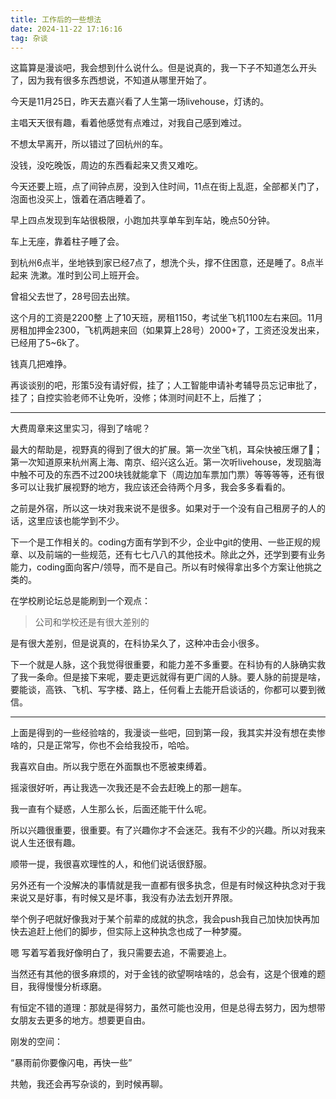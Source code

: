 ```yaml
---
title: 工作后的一些想法
date: 2024-11-22 17:16:16
tag: 杂谈
---
```


这篇算是漫谈吧，我会想到什么说什么。但是说真的，我一下子不知道怎么开头了，因为我有很多东西想说，不知道从哪里开始了。

今天是11月25日，昨天去嘉兴看了人生第一场livehouse，灯诱的。

主唱天天很有趣，看着他感觉有点难过，对我自己感到难过。

不想太早离开，所以错过了回杭州的车。

没钱，没吃晚饭，周边的东西看起来又贵又难吃。

今天还要上班，点了间钟点房，没到入住时间，11点在街上乱逛，全部都关门了，泡面也没买上，饿着在酒店睡着了。

早上四点发现到车站很极限，小跑加共享单车到车站，晚点50分钟。

车上无座，靠着柱子睡了会。

到杭州6点半，坐地铁到家已经7点了，想洗个头，撑不住困意，还是睡了。8点半起来 洗漱。准时到公司上班开会。

曾祖父去世了，28号回去出殡。

这个月的工资是2200整 上了10天班，房租1150，考试坐飞机1100左右来回。11月房租加押金2300，飞机两趟来回（如果算上28号）2000+了，工资还没发出来，已经用了5~6k了。

钱真几把难挣。

再谈谈别的吧，形策5没有请好假，挂了；人工智能申请补考辅导员忘记审批了，挂了；自控实验老师不让免听，没修；体测时间赶不上，后推了；

---

大费周章来这里实习，得到了啥呢？

最大的帮助是，视野真的得到了很大的扩展。第一次坐飞机，耳朵快被压爆了🤣；第一次知道原来杭州离上海、南京、绍兴这么近。第一次听livehouse，发现脑海中触不可及的东西不过200块钱就能拿下（周边加车票加门票）等等等等，还有很多可以让我扩展视野的地方，我应该还会待两个月多，我会多多看看的。

之前是外宿，所以这一块对我来说不是很多。如果对于一个没有自己租房子的人的话，这里应该也能学到不少。

下一个是工作相关的。coding方面有学到不少，企业中git的使用、一些正规的规章、以及前端的一些规范，还有七七八八的其他技术。除此之外，还学到要有业务能力，coding面向客户/领导，而不是自己。所以有时候得拿出多个方案让他挑之类的。

在学校刷论坛总是能刷到一个观点：

> 公司和学校还是有很大差别的

是有很大差别，但是说真的，在科协呆久了，这种冲击会小很多。

下一个就是人脉，这个我觉得很重要，和能力差不多重要。在科协有的人脉确实救了我一条命。但是接下来呢，要走更远就得有更广阔的人脉。要人脉的前提是啥，要能谈，高铁、飞机、写字楼、路上，任何看上去能开启谈话的，你都可以要到微信。

---

上面是得到的一些经验啥的，我漫谈一些吧，回到第一段，我其实并没有想在卖惨啥的，只是正常写，你也不会给我投币，哈哈。

我喜欢自由。所以我宁愿在外面飘也不愿被束缚着。

摇滚很好听，再让我选一次我还是不会去赶晚上的那一趟车。

我一直有个疑惑，人生那么长，后面还能干什么呢。

所以兴趣很重要，很重要。有了兴趣你才不会迷茫。我有不少的兴趣。所以对我来说人生还很有趣。

顺带一提，我很喜欢理性的人，和他们说话很舒服。

另外还有一个没解决的事情就是我一直都有很多执念，但是有时候这种执念对于我来说又是好事，有时候又是坏事，我没有办法去划开界限。

举个例子吧就好像我对于某个前辈的成就的执念，我会push我自己加快加快再加快去追赶上他们的脚步，但实际上这种执念也成了一种梦魇。

嗯 写着写着我好像明白了，我只需要去追，不需要追上。

当然还有其他的很多麻烦的，对于金钱的欲望啊啥啥的，总会有，这是个很难的题目，我得慢慢分析琢磨。

有恒定不错的道理：那就是得努力，虽然可能也没用，但是总得去努力，因为想带女朋友去更多的地方。想要更自由。

刚发的空间：

“暴雨前你要像闪电，再快一些”

共勉，我还会再写杂谈的，到时候再聊。

